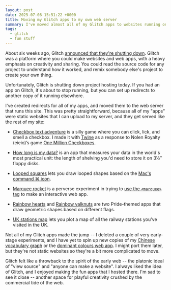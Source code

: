 ```yaml
---
layout: post
date: 2025-07-08 15:51:22 +0000
title: Moving my Glitch apps to my own web server
summary: I've moved almost all of my Glitch apps to websites running on my own web server, on this domain.
tags:
  - glitch
  - fun stuff
---
```

About six weeks ago, Glitch [announced that they're shutting down][sunset].
Glitch was a platform where you could make websites and web apps, with a heavy emphasis on creativity and sharing.
You could read the source code for any project to understand how it worked, and remix somebody else's project to create your own thing.

Unfortunately, Glitch is shutting down project hosting today.
If you had an app on Glitch, it's about to stop running, but you can set up redirects to another copy of it running elsewhere.

I've created redirects for all of my apps, and moved them to the web server that runs this site.
This was pretty straightforward, because all of my "apps" were static websites that I can upload to my server, and they get served like the rest of my site:

*   [Checkbox text adventure](/fun-stuff/checkbox-text-adventure/) is a silly game where you can click, lick, and smell a checkbox.
    I made it with [Twine](https://twinery.org) as a response to Nolen Royalty (eieio)’s game [One Million Checkboxes](https://eieio.games/blog/one-million-checkboxes/).

*   [How long is my data?](/fun-stuff/howlongismydata/) is an app that measures your data in the world's most practical unit: the length of shelving you'd need to store it on 3½&Prime; floppy disks.

*   [Looped squares](/fun-stuff/looped-squares/) lets you draw looped shapes based on the [Mac's command ⌘ icon](/2024/command-icon/).

*   [Marquee rocket](/fun-stuff/marquee-rocket/) is a perverse experiment in trying to [use the `<marquee>` tag](/2022/marquee-rocket/) to make an interactive web app.

*   [Rainbow hearts](/fun-stuff/rainbow-hearts/) and [Rainbow valknuts](/fun-stuff/rainbow-valknuts/) are two Pride-themed apps that draw geometric shapes based on different flags.

*   [UK stations map](/fun-stuff/uk-stations-map/) lets you plot a map of all the railway stations you've visited in the UK.

Not all of my Glitch apps made the jump -- I deleted a couple of very early-stage experiments, and I have yet to spin up new copies of my [Chinese vocabulary graph](/2020/storing-language-vocabulary-as-a-graph/) or the [dominant colours web app](/2022/dominant-web-colours/).
I might port them later, but they're not static websites so they're a bit more complicated to move.

Glitch felt like a throwback to the spirit of the early web -- the platonic ideal of "view source" and "anyone can make a website".
I always liked the idea of Glitch, and I enjoyed making the fun apps that I hosted there.
I'm sad to see it close -- another space for playful creativity crushed by the commercial tide of the web.

[sunset]: https://blog.glitch.com/post/changes-are-coming-to-glitch/
